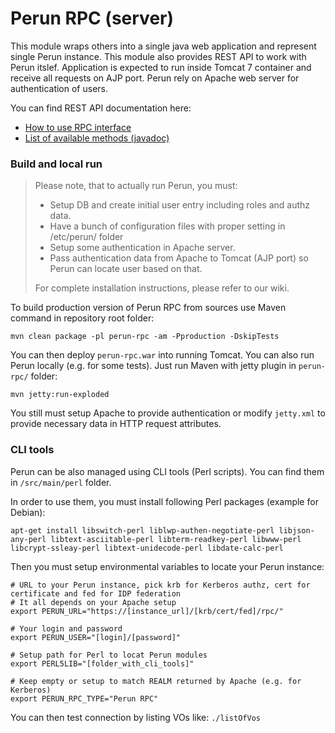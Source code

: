 # Perun RPC (server) #

This module wraps others into a single java web application and represent single Perun instance. This module also provides REST API to work with Perun itslef. Application is expected to run inside Tomcat 7 container and receive all requests on AJP port. Perun rely on Apache web server for authentication of users.

You can find REST API documentation here:

* [How to use RPC interface](https://wiki.metacentrum.cz/wiki/Perun_remote_interfaces#RPC)
* [List of available methods (javadoc)](http://perun.cesnet.cz/javadoc-rpc/)

### Build and local run ###

> Please note, that to actually run Perun, you must:
>
> * Setup DB and create initial user entry including roles and authz data.
> * Have a bunch of configuration files with proper setting in /etc/perun/ folder
> * Setup some authentication in Apache server.
> * Pass authentication data from Apache to Tomcat (AJP port) so Perun can locate user based on that.
>
> For complete installation instructions, please refer to our wiki.

To build production version of Perun RPC from sources use Maven command in repository root folder:

``mvn clean package -pl perun-rpc -am -Pproduction -DskipTests``

You can then deploy ``perun-rpc.war`` into running Tomcat. You can also run Perun locally (e.g. for some tests). Just run Maven with jetty plugin in ``perun-rpc/`` folder:

``mvn jetty:run-exploded``

You still must setup Apache to provide authentication or modify ``jetty.xml`` to provide necessary data in HTTP request attributes.

### CLI tools ###

Perun can be also managed using CLI tools (Perl scripts). You can find them in ``/src/main/perl`` folder.

In order to use them, you must install following Perl packages (example for Debian):

```apt-get install libswitch-perl liblwp-authen-negotiate-perl libjson-any-perl libtext-asciitable-perl libterm-readkey-perl libwww-perl libcrypt-ssleay-perl libtext-unidecode-perl libdate-calc-perl```

Then you must setup environmental variables to locate your Perun instance:

```
# URL to your Perun instance, pick krb for Kerberos authz, cert for certificate and fed for IDP federation
# It all depends on your Apache setup
export PERUN_URL="https://[instance_url]/[krb/cert/fed]/rpc/" 

# Your login and password
export PERUN_USER="[login]/[password]" 

# Setup path for Perl to locat Perun modules
export PERL5LIB="[folder_with_cli_tools]" 

# Keep empty or setup to match REALM returned by Apache (e.g. for Kerberos)
export PERUN_RPC_TYPE="Perun RPC"
```

You can then test connection by listing VOs like: ``./listOfVos``
